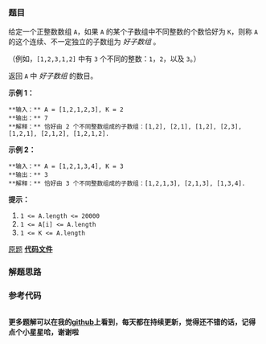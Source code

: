 ### 题目
给定一个正整数数组 `A`，如果 `A` 的某个子数组中不同整数的个数恰好为 `K`，则称 `A` 的这个连续、不一定独立的子数组为 _好子数组_ 。

（例如，`[1,2,3,1,2]` 中有 `3` 个不同的整数：`1`，`2`，以及 `3`。）

返回 `A` 中 _好子数组_ 的数目。



**示例 1：**

    
    
    **输入：** A = [1,2,1,2,3], K = 2
    **输出：** 7
    **解释：** 恰好由 2 个不同整数组成的子数组：[1,2], [2,1], [1,2], [2,3], [1,2,1], [2,1,2], [1,2,1,2].
    

**示例 2：**

    
    
    **输入：** A = [1,2,1,3,4], K = 3
    **输出：** 3
    **解释：** 恰好由 3 个不同整数组成的子数组：[1,2,1,3], [2,1,3], [1,3,4].
    



**提示：**

  1. `1 <= A.length <= 20000`
  2. `1 <= A[i] <= A.length`
  3. `1 <= K <= A.length`

[原题](https://leetcode-cn.com/problems/subarrays-with-k-different-integers/)    **[代码文件]()**


### 解题思路




### 参考代码

```go


```




**更多题解可以在我的[github](https://github.com/LZH139/leetcode_Go)上看到，每天都在持续更新，觉得还不错的话，记得点个小星星哈，谢谢啦**
